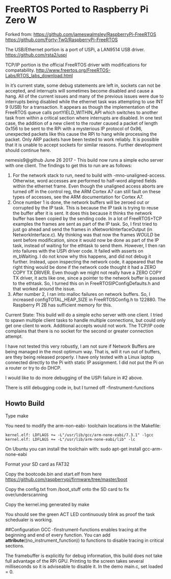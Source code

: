 # FreeRTOS Ported to Raspberry Pi Zero W

Forked from:
https://github.com/jameswalmsley/RaspberryPi-FreeRTOS
https://github.com/Forty-Tw0/RaspberryPi-FreeRTOS

The USB/Ethernet portion is a port of USPi, a LAN9514 USB driver.
https://github.com/rsta2/uspi

TCP/IP portion is the official FreeRTOS driver with modifications for compatability.
http://www.freertos.org/FreeRTOS-Labs/RTOS_labs_download.html

In it’s current state, some debug statements are left in, sockets can not be accepted, and interrupts will sometimes become disabled and cause a hang. All of the current issues and many of the previous issues were due to interrupts being disabled while the ethernet task was attempting to use INT 9 (USB) for a transaction. It appears as though the implementation of the FreeRTOS queue calls portYIELD_WITHIN_API which switches to another task from within a critical section where interrupts are disabled. In one test case, the addition of a new client to the router caused a packet of length 0x156 to be sent to the RPi with a mysterious IP protocol of 0x96, unexpected packets like this cause the RPi to hang while processing the packet. Only ARP packets have been tested to work reliably. It is possible that it is unable to accept sockets for similar reasons. Further development should continue here.

nemesis9@github June 26 2017 - This build now runs a simple echo server with one client.  The findings to get this to run are as follows:  
1.  For the network stack to run, need to build with -mno-unaligned-access. Otherwise, word accesses are performed to half-word aligned fields within the ethernet frame.  Even though the unaligned access aborts are turned off in the control reg, the ARM Cortex A7 can still fault on these types of accesses, see the ARM documentation for Cortex A7. 
2. Once number 1 is done, the network buffers will be zeroed out or corrupted by the IP task. This is because the IP task is trying to reuse the buffer after it is sent.  It does this because it thinks the network buffer has been copied by the sending code.  In a lot of FreeRTOS+TCP examples the frames are sent as part of the IP task. So, I first tried to just go ahead and send the frames in xNetworkInterfaceOutput (in NetworkInterface.c).  My thinking was that now the frames *WOULD* be sent before modification, since it would now be done as part of the IP task, instead of waiting for the ethtask to send them.  However, I then ran into failures with the USPi driver code. It failed with asserts on m_bWaiting. I do not know why this happens, and did not debug it further.  Instead, upon inspecting the network code, it appeared that the right thing would be done if the network code thought it had a ZERO COPY TX DRIVER.  Even though we might not really have a ZERO COPY TX driver, it acts like one, since a pointer to the network buffer is passed to the ethtask.  So, I turned this on in FreeRTOSIPConfigDefaults.h and that worked around the issue.
3. After number 2, I ran into malloc failures on network buffers.  So, I increased configTOTAL_HEAP_SIZE in FreeRTOSConfig.h to 122880.  The Raspberry PI 2B has sufficient memory for this.

Current State:  This build will do a simple echo server with one client.  I tried to spawn multiple client tasks to handle multiple connections, but could only get one client to work. Additional accepts would not work.  The TCP/IP code complains that there is no socket for the second or greater connection attempt.

I have not tested this very robustly, I am not sure if Network Buffers are being managed in the most optimum way. That is, will it run out of buffers,  are they being released properly.  I have only tested with a Linux laptop connected directly to the Pi with static IP assignment.  I did not put the Pi on a router or try to do DHCP. 

I would like to do more debugging of the USPi failure in #2 above.      

There is still debugging code in, but I turned off -finstrument-functions

## Howto Build

Type make

You need to modify the arm-non-eabi- toolchain locations in the Makefile:

    kernel.elf: LDFLAGS += -L"/usr/lib/gcc/arm-none-eabi/7.3.1" -lgcc
    kernel.elf: LDFLAGS += -L"/usr/lib/arm-none-eabi/lib" -lc

On Ubuntu you can install the toolchain with: sudo apt-get install gcc-arm-none-eabi

Format your SD card as FAT32

Copy the bootcode.bin and start.elf from here https://github.com/raspberrypi/firmware/tree/master/boot

Copy the config.txt from /boot_stuff onto the SD card to fix over/underscanning

Copy the kernel.img generated by make

You should see the green ACT LED continuously blink as proof the task schedualer is working.

##Configuration
GCC -finstrument-functions enables tracing at the beginning and end of every function. You can add __attribute__((no_instrument_function)) to functions to disable tracing in critical sections.

The framebuffer is explicitly for debug information, this build does not take full advantage of the RPi GPU. Printing to the screen takes several milliseconds so it is adviseable to disable it. In the demo main.c, set loaded = 0.

